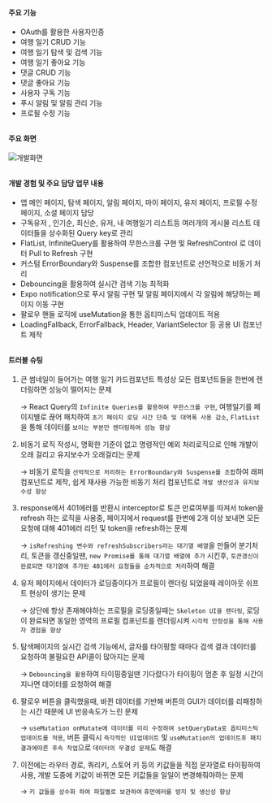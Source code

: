 #### 주요 기능

- OAuth를 활용한 사용자인증
- 여행 일기 CRUD 기능
- 여행 일기 탐색 및 검색 기능
- 여행 일기 좋아요 기능
- 댓글 CRUD 기능
- 댓글 좋아요 기능
- 사용자 구독 기능
- 푸시 알림 및 알림 관리 기능
- 프로필 수정 기능

##

#### 주요 화면

![개발화면](https://github.com/sossost/portfolio./assets/110542210/f5bb03f5-4ca1-46a8-8097-054bcc2b1454)

##

#### 개발 경험 및 주요 담당 업무 내용

- 앱 메인 페이지, 탐색 페이지, 알림 페이지, 마이 페이지, 유저 페이지, 프로필 수정 페이지, 소셜 페이지 담당
- 구독유저 , 인기순, 최신순, 유저, 내 여행일기 리스트등 여러개의 게시물 리스트 데이터들을 상수화된 Query key로 관리
- FlatList, InfiniteQuery를 활용하여 무한스크롤 구현 및 RefreshControl 로 데이터 Pull to Refresh 구현
- 커스텀 ErrorBoundary와 Suspense를 조합한 컴포넌트로 선언적으로 비동기 처리
- Debouncing을 활용하여 실시간 검색 기능 최적화
- Expo notification으로 푸시 알림 구현 및 알림 페이지에서 각 알림에 해당하는 페이지 이동 구현
- 팔로우 핸들 로직에 useMutation을 통한 옵티미스틱 업데이트 적용
- LoadingFallback, ErrorFallback, Header, VariantSelector 등 공용 UI 컴포넌트 제작

##

#### 트러블 슈팅

1. 큰 썸네일이 들어가는 여행 일기 카드컴포넌트 특성상 모든 컴포넌트들을 한번에 렌더링하면 성능이 떨어지는 문제

   → React Query의 `Infinite Queries를 활용하여 무한스크롤 구현`, 여행일기를 페이지별로 끊어 패치하여 `초기 페이지 로딩 시간 단축 및 대역폭 사용 감소`, `FlatList` 을 통해 데이터를 `보이는 부분만 렌더링하여 성능 향상`

2. 비동기 로직 작성시, 명확한 기준이 없고 명령적인 예외 처리로직으로 인해 개발이 오래 걸리고 유지보수가 오래걸리는 문제

   → 비동기 로직을 `선억적으로 처리하는 ErrorBoundary와 Suspense를 조합`하여 래퍼 컴포넌트로 제작, 쉽게 재사용 가능한 비동기 처리 컴포넌트로 `개발 생산성과 유지보수성 향상`

3. response에서 401에러를 반환시 interceptor로 토큰 만료여부를 따져서 token을 refresh 하는 로직을 사용중, 페이지에서 request를 한번에 2개 이상 보내면 모든 요청에 대해 401에러 리턴 및 token을 refresh하는 문제

   → `isRefreshing 변수와 refreshSubscribers라는 대기열 배열`을 만들어 분기처리, 토큰을 갱신중일땐, `new Promise를 통해 대기열 배열에 추가` 시킨후, `토큰갱신이 완료되면 대기열에 추가된 401에러 요청들을 순차적으로 처리`하여 해결

4. 유저 페이지에서 데이터가 로딩중이다가 프로필이 렌더링 되었을때 레이아웃 쉬프트 현상이 생기는 문제

   → 상단에 항상 존재해야하는 프로필을 로딩중일때는 `Skeleton UI을 렌더링`, 로딩이 완료되면 동일한 영역의 프로필 컴포넌트를 렌더링시켜 `시각적 안정성을 통해 사용자 경험을 향상`

5. 탐색페이지의 실시간 검색 기능에서, 글자를 타이핑할 때마다 검색 결과 데이터를 요청하여 불필요한 API콜이 많아지는 문제

   → `Debouncing을 활용`하여 타이핑중일땐 기다렸다가 타이핑이 멈춘 후 일정 시간이 지나면 데이터를 요청하여 해결

6. 팔로우 버튼을 클릭했을때, 바뀐 데이터를 기반해 버튼의 GUI가 데이터를 리패칭하는 시간 때문에 UI 반응속도가 느린 문제

   → `useMutation onMutate에 데이터를 미리 수정하여 setQueryData로 옵티미스틱 업데이트를 적용`, 버튼 클릭시 `즉각적인 UI업데이트` 및 `useMutation의 업데이트후 패치 결과에따른 후속 작업`으로 `데이터의 무결성 문제`도 해결

7. 이전에는 라우터 경로, 쿼리키, 스토어 키 등의 키값들을 직접 문자열로 타이핑하여 사용, 개발 도중에 키값이 바뀌면 모든 키값들을 일일이 변경해줘야하는 문제

   → `키 값들을 상수화 하여 파일별로 보관하여` `휴먼에러를 방지 및 생산성 향상`
